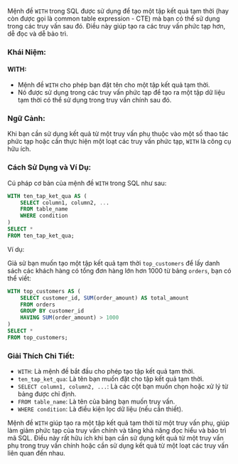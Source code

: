 Mệnh đề `WITH` trong SQL được sử dụng để tạo một tập kết quả tạm thời (hay còn được gọi là common table expression - CTE) mà bạn có thể sử dụng trong các truy vấn sau đó. Điều này giúp tạo ra các truy vấn phức tạp hơn, dễ đọc và dễ bảo trì.

### Khái Niệm:

#### WITH:

- Mệnh đề `WITH` cho phép bạn đặt tên cho một tập kết quả tạm thời.
- Nó được sử dụng trong các truy vấn phức tạp để tạo ra một tập dữ liệu tạm thời có thể sử dụng trong truy vấn chính sau đó.

### Ngữ Cảnh:

Khi bạn cần sử dụng kết quả từ một truy vấn phụ thuộc vào một số thao tác phức tạp hoặc cần thực hiện một loạt các truy vấn phức tạp, `WITH` là công cụ hữu ích.

### Cách Sử Dụng và Ví Dụ:

Cú pháp cơ bản của mệnh đề `WITH` trong SQL như sau:

```sql
WITH ten_tap_ket_qua AS (
    SELECT column1, column2, ...
    FROM table_name
    WHERE condition
)
SELECT *
FROM ten_tap_ket_qua;
```

Ví dụ:

Giả sử bạn muốn tạo một tập kết quả tạm thời `top_customers` để lấy danh sách các khách hàng có tổng đơn hàng lớn hơn 1000 từ bảng `orders`, bạn có thể viết:

```sql
WITH top_customers AS (
    SELECT customer_id, SUM(order_amount) AS total_amount
    FROM orders
    GROUP BY customer_id
    HAVING SUM(order_amount) > 1000
)
SELECT *
FROM top_customers;
```

### Giải Thích Chi Tiết:

- `WITH`: Là mệnh đề bắt đầu cho phép tạo tập kết quả tạm thời.
- `ten_tap_ket_qua`: Là tên bạn muốn đặt cho tập kết quả tạm thời.
- `SELECT column1, column2, ...`: Là các cột bạn muốn chọn hoặc xử lý từ bảng được chỉ định.
- `FROM table_name`: Là tên của bảng bạn muốn truy vấn.
- `WHERE condition`: Là điều kiện lọc dữ liệu (nếu cần thiết).

Mệnh đề `WITH` giúp tạo ra một tập kết quả tạm thời từ một truy vấn phụ, giúp làm giảm phức tạp của truy vấn chính và tăng khả năng đọc hiểu và bảo trì mã SQL. Điều này rất hữu ích khi bạn cần sử dụng kết quả từ một truy vấn phụ trong truy vấn chính hoặc cần sử dụng kết quả từ một loạt các truy vấn liên quan đến nhau.
